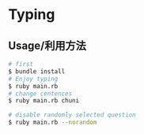 # Typing

## Usage/利用方法

```sh
# first
$ bundle install
# Enjoy typing
$ ruby main.rb
# change centences
$ ruby main.rb chuni

# disable randomly selected question
$ ruby main.rb --norandom
```
